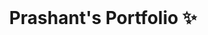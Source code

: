 <!-- PROJECT LOGO -->
<br />
<p align="center">
  <h1 align="center">Prashant's Portfolio ✨</h1>
</p>
